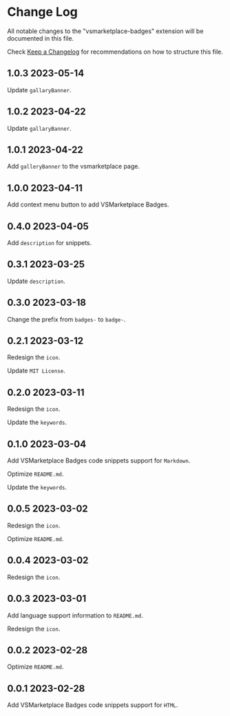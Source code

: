 # Change Log

All notable changes to the "vsmarketplace-badges" extension will be documented in this file.

Check [Keep a Changelog](http://keepachangelog.com/) for recommendations on how to structure this file.

## 1.0.3 2023-05-14

Update `gallaryBanner`.

## 1.0.2 2023-04-22

Update `gallaryBanner`.

## 1.0.1 2023-04-22

Add `galleryBanner` to the vsmarketplace page.

## 1.0.0 2023-04-11

Add context menu button to add VSMarketplace Badges.

## 0.4.0 2023-04-05

Add `description` for snippets.

## 0.3.1 2023-03-25

Update `description`.

## 0.3.0 2023-03-18

Change the prefix from `badges-` to `badge-`.

## 0.2.1 2023-03-12

Redesign the `icon`.

Update `MIT License`.

## 0.2.0 2023-03-11

Redesign the `icon`.

Update the `keywords`.

## 0.1.0 2023-03-04

Add VSMarketplace Badges code snippets support for `Markdown`.

Optimize `README.md`.

Update the `keywords`.

## 0.0.5 2023-03-02

Redesign the `icon`.

Optimize `README.md`.

## 0.0.4 2023-03-02

Redesign the `icon`.

## 0.0.3 2023-03-01

Add language support information to `README.md`.

Redesign the `icon`.

## 0.0.2 2023-02-28

Optimize `README.md`.

## 0.0.1 2023-02-28

Add VSMarketplace Badges code snippets support for `HTML`.
